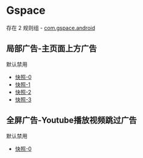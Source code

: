 # Gspace

存在 2 规则组 - [com.gspace.android](/src/apps/com.gspace.android.ts)

## 局部广告-主页面上方广告

默认禁用

- [快照-0](https://i.gkd.li/import/12705339)
- [快照-1](https://i.gkd.li/import/12910419)
- [快照-2](https://i.gkd.li/import/12910935)
- [快照-3](https://i.gkd.li/import/12910420)

## 全屏广告-Youtube播放视频跳过广告

默认禁用

- [快照-0](https://i.gkd.li/import/12709006)
